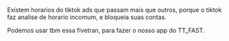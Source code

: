 Existem horarios do tiktok ads que passam mais que outros, porque o tiktok faz analise de horario incomum, e bloqueia suas contas. 

Podemos usar tbm essa fivetran, para fazer o nosso app do TT_FAST. 

